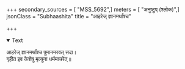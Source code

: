 +++
secondary_sources = [ "MSS_5692",]
meters = [ "अनुष्टुप् (श्लोक)",]
jsonClass = "Subhaashita"
title = "आहरेज् ज्ञानमर्थांश्च"

+++

<details open><summary>Text</summary>

आहरेज् ज्ञानमर्थांश्च पुमानमरवत् सदा।  
गृहीत इव केशेषु मृत्युना धर्ममाचरेत्॥
</details>
